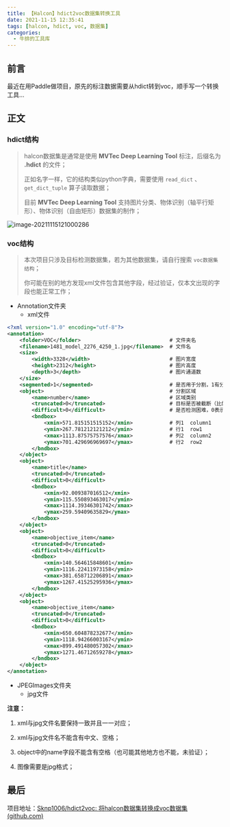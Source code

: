 ```yaml
---
title: 【Halcon】hdict2voc数据集转换工具
date: 2021-11-15 12:35:41
tags: [halcon, hdict, voc, 数据集]
categories: 
  - 牛排的工具库
---
```


## 前言

最近在用Paddle做项目，原先的标注数据需要从hdict转到voc，顺手写一个转换工具...

<!-- more -->

## 正文

### hdict结构

> halcon数据集是通常是使用 **MVTec Deep Learning Tool** 标注，后缀名为 **.hdict** 的文件；
>
> 正如名字一样，它的结构类似python字典，需要使用 `read_dict` 、`get_dict_tuple` 算子读取数据；
>
> 目前 **MVTec Deep Learning Tool** 支持图片分类、物体识别（轴平行矩形）、物体识别（自由矩形）数据集的制作；

![image-20211115121000286](https://bucket.sknp.top/2023/07/02c4663d1a7f7c203338ec6462b99207.png)

### voc结构

> 本次项目只涉及目标检测数据集，若为其他数据集，请自行搜索 `voc数据集结构`；
>
> 你可能在别的地方发现xml文件包含其他字段，经过验证，仅本文出现的字段也能正常工作；

- Annotation文件夹
  - xml文件

```xml
<?xml version="1.0" encoding="utf-8"?>
<annotation>
    <folder>VOC</folder>                             # 文件夹名
    <filename>1481_model_2276_4250_1.jpg</filename>  # 文件名
    <size>
        <width>3328</width>                          # 图片宽度
        <height>2312</height>                        # 图片高度
        <depth>3</depth>                             # 图片通道数
    </size>
    <segmented>1</segmented>                         # 是否用于分割，1有分割标注，0表示没有分割标注。
    <object>                                         # 分割区域
        <name>number</name>                          # 区域类别
        <truncated>0</truncated>                     # 目标是否被截断（比如在图片之外），或者被遮挡（超过15%）
        <difficult>0</difficult>                     # 是否检测困难，0表示容易，1表示困难
        <bndbox>
            <xmin>571.815151515152</xmin>            # 列1  column1
            <ymin>267.781212121212</ymin>            # 行1  row1
            <xmax>1113.87575757576</xmax>            # 列2  column2
            <ymax>701.429696969697</ymax>            # 行2  row2
        </bndbox>
    </object>
    <object>
        <name>title</name>
        <truncated>0</truncated>
        <difficult>0</difficult>
        <bndbox>
            <xmin>92.009387016512</xmin>
            <ymin>115.550893463017</ymin>
            <xmax>1114.39346301742</xmax>
            <ymax>259.59409635829</ymax>
        </bndbox>
    </object>
    <object>
        <name>objective_item</name>
        <truncated>0</truncated>
        <difficult>0</difficult>
        <bndbox>
            <xmin>140.564615848601</xmin>
            <ymin>1116.22411973158</ymin>
            <xmax>381.658712206891</xmax>
            <ymax>1267.41525295936</ymax>
        </bndbox>
    </object>
    <object>
        <name>objective_item</name>
        <truncated>0</truncated>
        <difficult>0</difficult>
        <bndbox>
            <xmin>650.604878232677</xmin>
            <ymin>1118.94266003167</ymin>
            <xmax>899.491480057302</xmax>
            <ymax>1271.46712659278</ymax>
        </bndbox>
    </object>
</annotation>
```

- JPEGImages文件夹
  - jpg文件

**注意：**

1. xml与jpg文件名要保持一致并且一一对应；
2. xml与jpg文件名不能含有中文、空格；
3. object中的name字段不能含有空格（也可能其他地方也不能，未验证）；

4. 图像需要是jpg格式；

## 最后

项目地址：[Sknp1006/hdict2voc: 将halcon数据集转换成voc数据集 (github.com)](https://github.com/Sknp1006/hdict2voc) 


